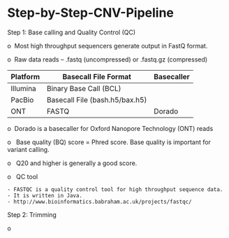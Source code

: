 # Step-by-Step-CNV-Pipeline

Step 1: Base calling and Quality Control (QC) 

o   Most high throughput sequencers generate output in FastQ format.  

o   Raw data reads – .fastq (uncompressed) or .fastq.gz (compressed)

| Platform      |  Basecall File Format         | Basecaller |
| ------------- | ------------------------------| ---------- |
| Illumina      | Binary Base Call (BCL)        |
| PacBio        | Basecall File (bash.h5/bax.h5)|
| ONT           | FASTQ                         | Dorado     |

o   Dorado is a basecaller for Oxford Nanopore Technology (ONT) reads

o   Base quality (BQ) score = Phred score. Base quality is important for variant calling.

o   Q20 and higher is generally a good score.

o   QC tool 

    - FASTQC is a quality control tool for high throughput sequence data.
    - It is written in Java.
    - http://www.bioinformatics.babraham.ac.uk/projects/fastqc/
    
Step 2: Trimming 

o   
